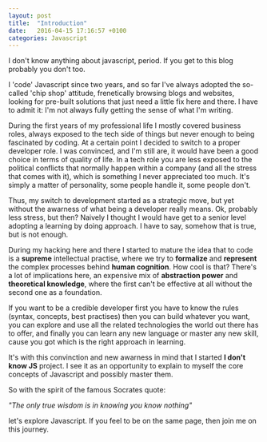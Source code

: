 ```yaml
---
layout: post
title:  "Introduction"
date:   2016-04-15 17:16:57 +0100
categories: Javascript
---
```


I don't know anything about javascript, period. If you get to this blog probably you don't too. 

I 'code' Javascript since two years, and so far I've always adopted the so-called 'chip shop' attitude, frenetically browsing blogs and websites, looking for pre-built solutions that just need a little fix here and there. 
I have to admit it: I'm not always fully getting the sense of what I'm writing.

During the first years of my professional life I mostly covered business roles, always exposed to the tech side of things but never enough to being fascinated by coding. At a certain point I decided to switch to a proper developer role. I was convinced, and I'm still are, it would have been a good choice in terms of quality of life. 
In a tech role you are less exposed to the political conflicts that normally happen within a company (and all the stress that comes with it), which is something I never appreciated too much. It's simply a matter of personality, some people handle it, some people don't. 

Thus, my switch to development started as a strategic move, but yet without the awarness of what being a developer really means. Ok, probably less stress, but then? Naively I thought I would have get to a senior level adopting a learning by doing approach. I have to say, somehow that is true, but is not enough.

During my hacking here and there I started to mature the idea that to code is a **supreme** intellectual practise, where we try to **formalize** and **represent** the complex processes behind **human cognition**. 
How cool is that? There's a lot of implications here, an expensive mix of **abstraction power** and **theoretical knowledge**, where the first can't be effective at all without the second one as a foundation.

If you want to be a credible developer first you have to know the rules (syntax, concepts, best practises) then you can build whatever you want, you can explore and use all the related technologies the world out there has to offer, and finally you can learn any new language or master any new skill, cause you got which is the right approach in learning.

It's with this convinction and new awarness in mind that I started **I don't know JS** project. I see it as an opportunity to explain to myself the core concepts of Javascript and possibly master them.  

So with the spirit of the famous Socrates quote: 

_"The only true wisdom is in knowing you know nothing"_ 

let's explore Javascript. If you feel to be on the same page, then join me on this journey.